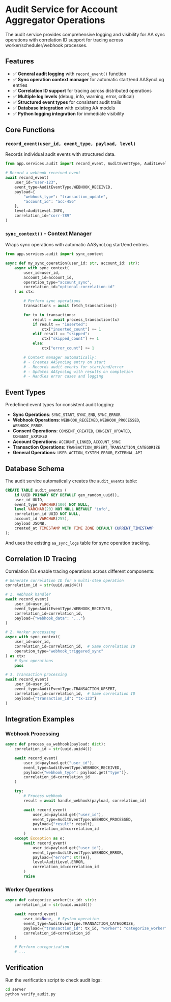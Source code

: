 # Audit Service for Account Aggregator Operations

The audit service provides comprehensive logging and visibility for AA sync operations with correlation ID support for tracing across worker/scheduler/webhook processes.

## Features

- ✅ **General audit logging** with `record_event()` function
- ✅ **Sync operation context manager** for automatic start/end AASyncLog entries  
- ✅ **Correlation ID support** for tracing across distributed operations
- ✅ **Multiple log levels** (debug, info, warning, error, critical)
- ✅ **Structured event types** for consistent audit trails
- ✅ **Database integration** with existing AA models
- ✅ **Python logging integration** for immediate visibility

## Core Functions

### `record_event(user_id, event_type, payload, level)`

Records individual audit events with structured data.

```python
from app.services.audit import record_event, AuditEventType, AuditLevel

# Record a webhook received event
await record_event(
    user_id="user-123",
    event_type=AuditEventType.WEBHOOK_RECEIVED,
    payload={
        "webhook_type": "transaction_update",
        "account_id": "acc-456"
    },
    level=AuditLevel.INFO,
    correlation_id="corr-789"
)
```

### `sync_context()` - Context Manager

Wraps sync operations with automatic AASyncLog start/end entries.

```python
from app.services.audit import sync_context

async def my_sync_operation(user_id: str, account_id: str):
    async with sync_context(
        user_id=user_id,
        account_id=account_id,
        operation_type="account_sync",
        correlation_id="optional-correlation-id"
    ) as ctx:

        # Perform sync operations
        transactions = await fetch_transactions()

        for tx in transactions:
            result = await process_transaction(tx)
            if result == "inserted":
                ctx["inserted_count"] += 1
            elif result == "skipped":
                ctx["skipped_count"] += 1
            else:
                ctx["error_count"] += 1

        # Context manager automatically:
        # - Creates AASyncLog entry on start
        # - Records audit events for start/end/error
        # - Updates AASyncLog with results on completion
        # - Handles error cases and logging
```

## Event Types

Predefined event types for consistent audit logging:

- **Sync Operations**: `SYNC_START`, `SYNC_END`, `SYNC_ERROR`
- **Webhook Operations**: `WEBHOOK_RECEIVED`, `WEBHOOK_PROCESSED`, `WEBHOOK_ERROR`
- **Consent Operations**: `CONSENT_CREATED`, `CONSENT_UPDATED`, `CONSENT_EXPIRED`
- **Account Operations**: `ACCOUNT_LINKED`, `ACCOUNT_SYNC`
- **Transaction Operations**: `TRANSACTION_UPSERT`, `TRANSACTION_CATEGORIZE`
- **General Operations**: `USER_ACTION`, `SYSTEM_ERROR`, `EXTERNAL_API`

## Database Schema

The audit service automatically creates the `audit_events` table:

```sql
CREATE TABLE audit_events (
    id UUID PRIMARY KEY DEFAULT gen_random_uuid(),
    user_id UUID,
    event_type VARCHAR(100) NOT NULL,
    level VARCHAR(20) NOT NULL DEFAULT 'info',
    correlation_id UUID NOT NULL,
    account_id VARCHAR(255),
    payload JSONB,
    created_at TIMESTAMP WITH TIME ZONE DEFAULT CURRENT_TIMESTAMP
);
```

And uses the existing `aa_sync_logs` table for sync operation tracking.

## Correlation ID Tracing

Correlation IDs enable tracing operations across different components:

```python
# Generate correlation ID for a multi-step operation
correlation_id = str(uuid.uuid4())

# 1. Webhook handler
await record_event(
    user_id=user_id,
    event_type=AuditEventType.WEBHOOK_RECEIVED,
    correlation_id=correlation_id,
    payload={"webhook_data": "..."}
)

# 2. Worker processing
async with sync_context(
    user_id=user_id,
    correlation_id=correlation_id,  # Same correlation ID
    operation_type="webhook_triggered_sync"
) as ctx:
    # Sync operations
    pass

# 3. Transaction processing  
await record_event(
    user_id=user_id,
    event_type=AuditEventType.TRANSACTION_UPSERT,
    correlation_id=correlation_id,  # Same correlation ID
    payload={"transaction_id": "tx-123"}
)
```

## Integration Examples

### Webhook Processing

```python
async def process_aa_webhook(payload: dict):
    correlation_id = str(uuid.uuid4())

    await record_event(
        user_id=payload.get("user_id"),
        event_type=AuditEventType.WEBHOOK_RECEIVED,
        payload={"webhook_type": payload.get("type")},
        correlation_id=correlation_id
    )

    try:
        # Process webhook
        result = await handle_webhook(payload, correlation_id)

        await record_event(
            user_id=payload.get("user_id"),
            event_type=AuditEventType.WEBHOOK_PROCESSED,
            payload={"result": result},
            correlation_id=correlation_id
        )
    except Exception as e:
        await record_event(
            user_id=payload.get("user_id"),
            event_type=AuditEventType.WEBHOOK_ERROR,
            payload={"error": str(e)},
            level=AuditLevel.ERROR,
            correlation_id=correlation_id
        )
        raise
```

### Worker Operations

```python
async def categorize_worker(tx_id: str):
    correlation_id = str(uuid.uuid4())

    await record_event(
        user_id=None,  # System operation
        event_type=AuditEventType.TRANSACTION_CATEGORIZE,
        payload={"transaction_id": tx_id, "worker": "categorize_worker"},
        correlation_id=correlation_id
    )

    # Perform categorization
    # ...
```

## Verification

Run the verification script to check audit logs:

```bash
cd server
python verify_audit.py
